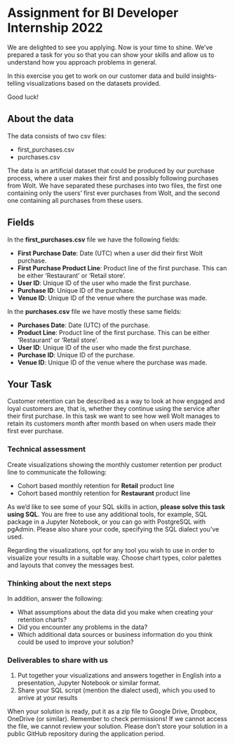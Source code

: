 # Assignment for BI Developer Internship 2022

We are delighted to see you applying. Now is your time to shine. We’ve prepared a task for you so that you can show your skills and allow us to understand how you approach problems in general. 

In this exercise you get to work on our customer data and build insights-telling visualizations based on the datasets provided.

Good luck! 

## About the data
The data consists of two csv files:  
- first_purchases.csv
- purchases.csv

The data is an artificial dataset that could be produced by our purchase process, where a user makes their first and possibly following purchases from Wolt. We have separated these purchases into two files, the first one containing only the users’ first ever purchases from Wolt, and the second one containing all purchases from these users.

## Fields
In the **first_purchases.csv** file we have the following fields:
- **First Purchase Date**: Date (UTC) when a user did their first Wolt purchase. 
- **First Purchase Product Line**: Product line of the first purchase. This can be either ‘Restaurant’ or ‘Retail store’.
- **User ID**: Unique ID of the user who made the first purchase.
- **Purchase ID**: Unique ID of the purchase.
- **Venue ID**: Unique ID of the venue where the purchase was made.

In the  **purchases.csv** file we have mostly these same fields:
- **Purchases Date**: Date (UTC) of the purchase. 
- **Product Line**: Product line of the first purchase. This can be either ‘Restaurant’ or ‘Retail store’.
- **User ID**: Unique ID of the user who made the first purchase.
- **Purchase ID**: Unique ID of the purchase.
- **Venue ID**: Unique ID of the venue where the purchase was made.

## Your Task
Customer retention can be described as a way to look at how engaged and loyal customers are, that is, whether they continue using the service after their first purchase. In this task we want to see how well Wolt manages to retain its customers month after month based on when users made their first ever purchase.

### Technical assessment
Create visualizations showing the monthly customer retention per product line to communicate the following:
- Cohort based monthly retention for **Retail** product line
- Cohort based monthly retention for **Restaurant** product line

As we’d like to see some of your SQL skills in action, **please solve this task using SQL**. You are free to use any additional tools, for example, SQL package in a Jupyter Notebook, or you can go with PostgreSQL with pgAdmin. Please also share your code, specifying the SQL dialect you’ve used. 

Regarding the visualizations, opt for any tool you wish to use in order to visualize your results in a suitable way. Choose chart types, color palettes and layouts that convey the messages best. 

### Thinking about the next steps
In addition, answer the following:
- What assumptions about the data did you make when creating your retention charts?
- Did you encounter any problems in the data?
- Which additional data sources or business information do you think could be used to improve your solution?

### Deliverables to share with us
1. Put together your visualizations and answers together in English into a presentation,  Jupyter Notebook or similar format.
2. Share your SQL script (mention the dialect used),  which you used to arrive at your results

When your solution is ready, put it as a zip file to Google Drive, Dropbox, OneDrive (or similar). Remember to check permissions! If we cannot access the file, we cannot review your solution. Please don’t store your solution in a public GitHub repository during the application period.
